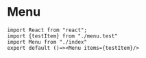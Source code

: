 # Menu

```tsx
import React from "react";
import {testItem} from "./menu.test"
import Menu from "./index"
export default ()=><Menu items={testItem}/>

```

<API>
